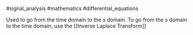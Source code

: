 #signal_analysis #mathematics #differential_equations 

Used to go from the time domain to the s domain. To go from the s domain to the time domain, use the [[Inverse Laplace Transform]]
